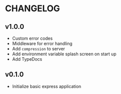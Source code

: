 # CHANGELOG

## v1.0.0

-   Custom error codes
-   Middleware for error handling
-   Add `compression` to server
-   Add environment variable splash screen on start up
-   Add TypeDocs

## v0.1.0

-   Initialize basic express application
